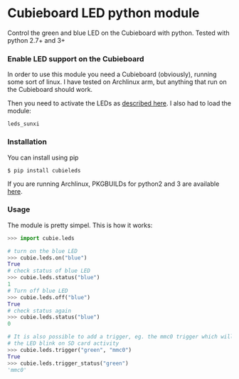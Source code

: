 # Cubieboard LED python module

Control the green and blue LED on the Cubieboard with python.
Tested with python 2.7+ and 3+

### Enable LED support on the Cubieboard

In order to use this module you need a Cubieboard (obviously), running some
sort of linux. I have tested on Archlinux arm, but anything that run on the
Cubieboard should work.

Then you need to activate the LEDs as [described here](http://linux-sunxi.org/Cubieboard/Programming/StatusLEDs).
I also had to load the module:

    leds_sunxi

### Installation

You can install using pip

    $ pip install cubieleds

If you are running Archlinux, PKGBUILDs for python2 and 3 are available
[here](https://github.com/mikkeloscar/packages).

### Usage

The module is pretty simpel. This is how it works:

```python
>>> import cubie.leds

# turn on the blue LED
>>> cubie.leds.on("blue")
True
# check status of blue LED
>>> cubie.leds.status("blue")
1
# Turn off blue LED
>>> cubie.leds.off("blue")
True
# check status again
>>> cubie.leds.status("blue")
0

# It is also possible to add a trigger, eg. the mmc0 trigger which will make
# the LED blink on SD card activity
>>> cubie.leds.trigger("green", "mmc0")
True
>>> cubie.leds.trigger_status("green")
'mmc0'
```
